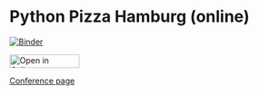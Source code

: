 # Python Pizza Hamburg (online)

[![Binder](https://mybinder.org/badge_logo.svg)](https://mybinder.org/v2/gh/lfunderburk/presentations/HEAD?filepath=PythonPizzaHamburg2020%2FPythonPizzaNYE2020.ipynb)

<a href="https://tinyurl.com/y8o6eaoe" target="_blank"><img src="https://raw.githubusercontent.com/callysto/curriculum-notebooks/master/open-in-callysto-button.svg?sanitize=true" width="123" height="24" alt="Open in Callysto"/></a> 

[Conference page](https://hamburg.python.pizza/)

